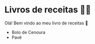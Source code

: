 # Livros de receitas :woman_cook:

Olá! Bem vindo ao meu livro de receitas :wave:

- Bolo de Cenoura 
- Pavê
